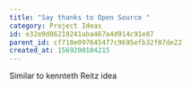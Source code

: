 ```yaml
---
title: "Say thanks to Open Source "
category: Project Ideas
id: e32e9d06219241aba467a4d914c91e87
parent_id: cf710e097645477c9695efb32f07de22
created_at: 1569200104215
---
```


Similar to kennteth Reitz idea
                